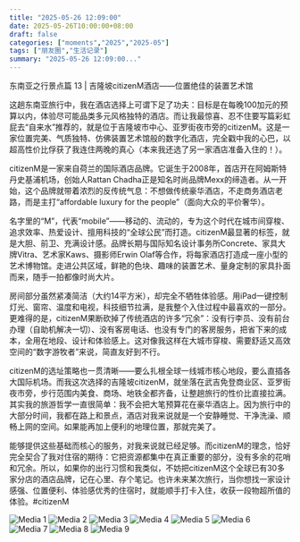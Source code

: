 ```yaml
---
title: "2025-05-26 12:09:00"
date: 2025-05-26T10:00:00+08:00
draft: false
categories: ["moments","2025","2025-05"]
tags: ["朋友圈","生活记录"]
summary: "2025-05-26 12:09:00..."
---
```


东南亚之行景点篇 13 | 吉隆坡citizenM酒店——位置绝佳的装置艺术馆

这趟东南亚旅行中，我在酒店选择上可谓下足了功夫：目标是在每晚100加元的预算以内，体验尽可能品类多元风格独特的酒店。而让我最惊喜、忍不住要写篇彩虹屁去“自来水”推荐的，就是位于吉隆坡市中心、亚罗街夜市旁的citizenM。这是一家位置完美、气质独特、仿佛装置艺术馆般的数字化酒店，完全戳中我的心巴，以超高性价比俘获了我连住两晚的真心（本来我还选了另一家酒店准备入住的！）。

citizenM是一家来自荷兰的国际酒店品牌。它诞生于2008年，首店开在阿姆斯特丹史基浦机场，创始人Rattan Chadha正是知名时尚品牌Mexx的缔造者。从一开始，这个品牌就带着浓烈的反传统气息：不想做传统豪华酒店，不走商务酒店老路，而是主打“affordable luxury for the people”（面向大众的平价奢华）。

名字里的“M”，代表“mobile”——移动的、流动的，专为这个时代在城市间穿梭、追求效率、热爱设计、擅用科技的“全球公民”而打造。citizenM最显著的标签，就是大胆、前卫、充满设计感。品牌长期与国际知名设计事务所Concrete、家具大牌Vitra、艺术家Kaws、摄影师Erwin Olaf等合作，将每家酒店打造成一座小型的艺术博物馆。走进公共区域，鲜艳的色块、趣味的装置艺术、量身定制的家具扑面而来，随手一拍都像时尚大片。

房间部分虽然紧凑简洁（大约14平方米），却完全不牺牲体验感。用iPad一键控制灯光、窗帘、温度和电视，科技细节拉满，是我整个入住过程中最喜欢的一部分。更难得的是，citizenM果断砍掉了传统酒店的许多“冗余”：没有行李员、没有前台办理（自助机解决一切）、没有客房电话、也没有专门的客房服务，把省下来的成本，全用在地段、设计和体验感上。这对像我这样在大城市穿梭、需要舒适又高效空间的“数字游牧者”来说，简直友好到不行。

citizenM的选址策略也一贯清晰——要么扎根全球一线城市核心地段，要么直插各大国际机场。而我这次选择的吉隆坡citizenM，就坐落在武吉免登商业区、亚罗街夜市旁，步行范围内美食、商场、地铁全都齐备，让整趟旅行的性价比直接拉满。其实我的旅游哲学一直很简单：我不会把大笔预算花在豪华酒店上。因为旅行中的大部分时间，我都在路上和景点，酒店对我来说就是一个安静睡觉、干净洗澡、顺畅上网的空间。如果能再加上便利的地理位置，那就完美了。

能够提供这些基础而核心的服务，对我来说就已经足够。而citizenM的理念，恰好完全契合了我对住宿的期待：它把资源都集中在真正重要的部分，没有多余的花哨和冗余。所以，如果你的出行习惯和我类似，不妨把citizenM这个全球已有30多家分店的酒店品牌，记在心里、存个笔记。也许未来某次旅行，当你想找一家设计感强、位置便利、体验感优秀的住宿时，就能顺手打卡入住，收获一段物超所值的体验。
​
​#citizenM

![Media 1](/Moments/photos/2025-05-26/202505261209000.jpg)
![Media 2](/Moments/photos/2025-05-26/202505261209001.jpg)
![Media 3](/Moments/photos/2025-05-26/202505261209002.jpg)
![Media 4](/Moments/photos/2025-05-26/202505261209003.jpg)
![Media 5](/Moments/photos/2025-05-26/202505261209004.jpg)
![Media 6](/Moments/photos/2025-05-26/202505261209005.jpg)
![Media 7](/Moments/photos/2025-05-26/202505261209006.jpg)
![Media 8](/Moments/photos/2025-05-26/202505261209007.jpg)
![Media 9](/Moments/photos/2025-05-26/202505261209008.jpg)

